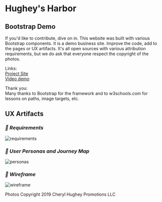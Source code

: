 # Hughey's Harbor
## Bootstrap Demo

If you'd like to contribute, dive on in. This website was built with various Bootstrap components. It is a demo business site. Improve the code, add to the pages or UX artifacts. It's all open sources with various attribution requirements, but we do ask that everyone respect the copyright of the photos.

Links:<br>
[Project Site](https://cherylhughey.github.io/hugheys_harbor/)<br>
[Video demo](http://youtu.be/ljpLMITRWuw?hd=1)

Thank you:<br>
Many thanks to Bootstrap for the framework and to w3schools.com for lessons on paths, image targets, etc.

## UX Artifacts

### *:arrow_down_small: Requirements* 
![requirements](https://cherylhughey.github.io/img/requirements3.jpg)

### *:arrow_down_small: User Personas and Journey Map*
![personas](https://cherylhughey.github.io/img/personas1.png)

### *:arrow_down_small: Wireframe*
![wireframe](https://cherylhughey.github.io/img/wireframe.jpg)

Photos Copyright 2019 Cheryl Hughey Promotions LLC

